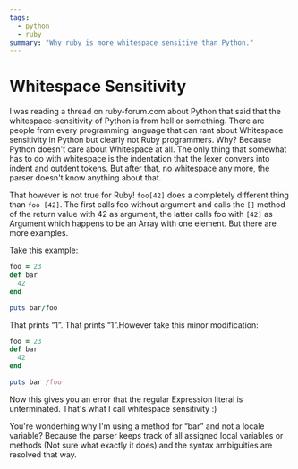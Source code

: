 ```yaml
---
tags:
  - python
  - ruby
summary: "Why ruby is more whitespace sensitive than Python."
---
```


# Whitespace Sensitivity

I was reading a thread on ruby-forum.com about Python that said that the
whitespace-sensitivity of Python is from hell or something. There are
people from every programming language that can rant about Whitespace
sensitivity in Python but clearly not Ruby programmers. Why? Because
Python doesn't care about Whitespace at all. The only thing that
somewhat has to do with whitespace is the indentation that the lexer
convers into indent and outdent tokens. But after that, no whitespace
any more, the parser doesn't know anything about that.

That however is not true for Ruby! `foo[42]` does a completely different
thing than `foo [42]`. The first calls foo without argument and calls
the `[]` method of the return value with 42 as argument, the latter
calls foo with `[42]` as Argument which happens to be an Array with one
element. But there are more examples.

Take this example:

```ruby
foo = 23
def bar
  42
end

puts bar/foo
```

That prints “1”. That prints “1”.However take this minor modification:

```ruby
foo = 23
def bar
  42
end

puts bar /foo
```

Now this gives you an error that the regular Expression literal is
unterminated. That's what I call whitespace sensitivity :)

You're wonderhing why I'm using a method for “bar” and not a locale
variable? Because the parser keeps track of all assigned local variables
or methods (Not sure what exactly it does) and the syntax ambiguities
are resolved that way.
